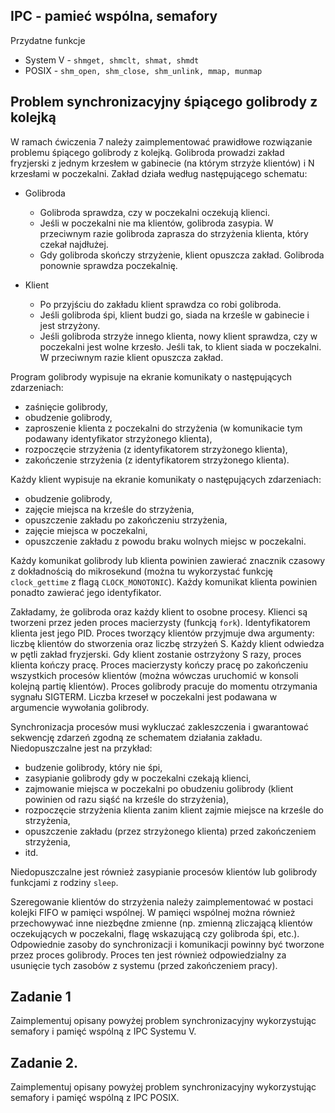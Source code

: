 ## IPC - pamieć wspólna, semafory
Przydatne funkcje
- System V - ```shmget, shmclt, shmat, shmdt```
- POSIX - ```shm_open, shm_close, shm_unlink, mmap, munmap```

## Problem synchronizacyjny śpiącego golibrody z kolejką
W ramach ćwiczenia 7 należy zaimplementować prawidłowe rozwiązanie problemu śpiącego golibrody z kolejką. Golibroda prowadzi zakład fryzjerski z jednym krzesłem 
w gabinecie (na którym strzyże klientów) i N krzesłami w poczekalni. Zakład działa według następującego schematu:
- Golibroda
  - Golibroda sprawdza, czy w poczekalni oczekują klienci.
  - Jeśli w poczekalni nie ma klientów, golibroda zasypia. W przeciwnym razie golibroda zaprasza do strzyżenia klienta, który czekał najdłużej.
  - Gdy golibroda skończy strzyżenie, klient opuszcza zakład. Golibroda ponownie sprawdza poczekalnię.
  
- Klient
  - Po przyjściu do zakładu klient sprawdza co robi golibroda.
  - Jeśli golibroda śpi, klient budzi go, siada na krześle w gabinecie i jest strzyżony.
  - Jeśli golibroda strzyże innego klienta, nowy klient sprawdza, czy w poczekalni jest wolne krzesło. Jeśli tak, to klient siada w poczekalni. 
  W przeciwnym razie klient opuszcza zakład.

Program golibrody wypisuje na ekranie komunikaty o następujących zdarzeniach:
- zaśnięcie golibrody,
- obudzenie golibrody,
- zaproszenie klienta z poczekalni do strzyżenia (w komunikacie tym podawany identyfikator strzyżonego klienta),
- rozpoczęcie strzyżenia (z identyfikatorem strzyżonego klienta),
- zakończenie strzyżenia (z identyfikatorem strzyżonego klienta).

Każdy klient wypisuje na ekranie komunikaty o następujących zdarzeniach:
- obudzenie golibrody,
- zajęcie miejsca na krześle do strzyżenia,
- opuszczenie zakładu po zakończeniu strzyżenia,
- zajęcie miejsca w poczekalni,
- opuszczenie zakładu z powodu braku wolnych miejsc w poczekalni.

Każdy komunikat golibrody lub klienta powinien zawierać znacznik czasowy z dokładnością do mikrosekund (można tu wykorzystać funkcję ```clock_gettime``` z flagą ```CLOCK_MONOTONIC```). 
Każdy komunikat klienta powinien ponadto zawierać jego identyfikator.

Zakładamy, że golibroda oraz każdy klient to osobne procesy. Klienci są tworzeni przez jeden proces macierzysty (funkcją ```fork```). Identyfikatorem klienta jest 
jego PID. Proces tworzący klientów przyjmuje dwa argumenty: liczbę klientów do stworzenia oraz liczbę strzyżeń S. Każdy klient odwiedza w pętli zakład fryzjerski. 
Gdy klient zostanie ostrzyżony S razy, proces klienta kończy pracę. Proces macierzysty kończy pracę po zakończeniu wszystkich procesów klientów (można wówczas uruchomić w konsoli kolejną partię klientów). 
Proces golibrody pracuje do momentu otrzymania sygnału SIGTERM. Liczba krzeseł w poczekalni jest podawana w argumencie wywołania golibrody. 

Synchronizacja procesów musi wykluczać zakleszczenia i gwarantować sekwencję zdarzeń zgodną ze schematem działania zakładu. Niedopuszczalne jest na przykład:
- budzenie golibrody, który nie śpi,
- zasypianie golibrody gdy w poczekalni czekają klienci,
- zajmowanie miejsca w poczekalni po obudzeniu golibrody (klient powinien od razu siąść na krześle do strzyżenia),
- rozpoczęcie strzyżenia klienta zanim klient zajmie miejsce na krześle do strzyżenia,
- opuszczenie zakładu (przez strzyżonego klienta) przed zakończeniem strzyżenia,
- itd.

Niedopuszczalne jest również zasypianie procesów klientów lub golibrody funkcjami z rodziny ```sleep```.

Szeregowanie klientów do strzyżenia należy zaimplementować w postaci kolejki FIFO w pamięci wspólnej. W pamięci wspólnej można również przechowywać inne niezbędne 
zmienne (np. zmienną zliczającą klientów oczekujących w poczekalni, flagę wskazującą czy golibroda śpi, etc.). Odpowiednie zasoby do synchronizacji i komunikacji 
powinny być tworzone przez proces golibrody. Proces ten jest również odpowiedzialny za usunięcie tych zasobów z systemu (przed zakończeniem pracy).

## Zadanie 1
Zaimplementuj opisany powyżej problem synchronizacyjny wykorzystując semafory i pamięć wspólną z IPC Systemu V.

## Zadanie 2.
Zaimplementuj opisany powyżej problem synchronizacyjny wykorzystując semafory i pamięć wspólną z IPC POSIX.

